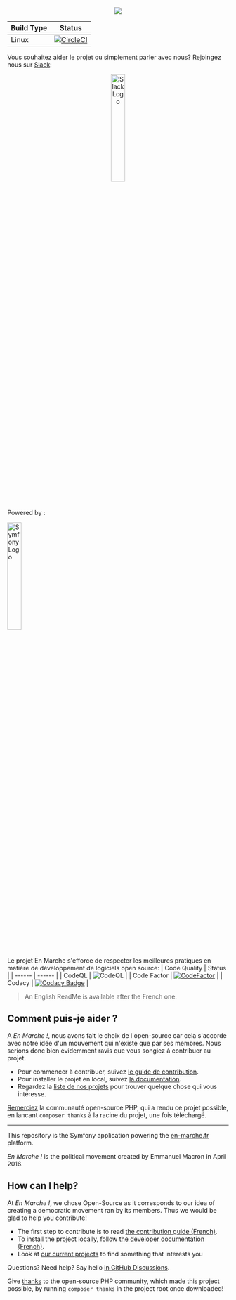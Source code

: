 <div align="center">
  <img src="https://storage.googleapis.com/en-marche-fr/E-MAILING/2017/images/REM/Logo-LREM-noir.jpg">
</div>



| Build Type | Status |
| ------ | ------ |
| Linux | [![CircleCI](https://circleci.com/gh/EnMarche/en-marche.fr/tree/master.svg?style=svg)](https://circleci.com/gh/EnMarche/en-marche.fr/tree/master) |


Vous souhaitez aider le projet ou simplement parler avec nous? Rejoingez nous sur [Slack](https://join.slack.com/t/larepubliqueenmarche/shared_invite/zt-ot7i6oly-~sS3X5ljfMSrtbzqq_bRGw):
<div align="center">
  <a href="https://join.slack.com/t/larepubliqueenmarche/shared_invite/zt-ot7i6oly-~sS3X5ljfMSrtbzqq_bRGw">
    <img src="https://d34u8crftukxnk.cloudfront.net/slackpress/prod/sites/6/2019-01_BrandRefresh_Old-to-New-Final.fr-FR.gif" height=25% width=25% alt="Slack Logo">
  </a>
</div>



Powered by : 
<div>
  <a href="http://symfony.com">
    <img src="https://upload.wikimedia.org/wikipedia/commons/thumb/6/60/Symfony2.svg/1280px-Symfony2.svg.png" height=25% width=25% alt="Symfony Logo">
  </a>
</div>


Le projet En Marche s'efforce de respecter les meilleures pratiques en matière de développement de logiciels open source:
| Code Quality | Status |
| ------ | ------ |
| CodeQL | ![CodeQL](https://github.com/EnMarche/en-marche.fr/workflows/CodeQL/badge.svg) |
| Code Factor | [![CodeFactor](https://www.codefactor.io/repository/github/enmarche/en-marche.fr/badge)](https://www.codefactor.io/repository/github/enmarche/en-marche.fr) |
| Codacy | [![Codacy Badge](https://app.codacy.com/project/badge/Grade/7cb76935e4cd48d98e216023cab5f941)](https://www.codacy.com/gh/EnMarche/en-marche.fr/dashboard?utm_source=github.com&amp;utm_medium=referral&amp;utm_content=EnMarche/en-marche.fr&amp;utm_campaign=Badge_Grade) |



> An English ReadMe is available after the French one.


## Comment puis-je aider ?

A *En Marche !*, nous avons fait le choix de l'open-source car cela s'accorde avec notre idée d'un mouvement qui
n'existe que par ses membres. Nous serions donc bien évidemment ravis que vous songiez à contribuer au projet.

* Pour commencer à contribuer, suivez [le guide de contribution](CONTRIBUTING.md).
* Pour installer le projet en local, suivez
[la documentation](docs).
* Regardez la [liste de nos projets](https://github.com/EnMarche/en-marche.fr/issues) pour trouver quelque chose qui vous intéresse.


[Remerciez](https://github.com/symfony/thanks) la communauté open-source PHP, qui a rendu ce projet possible, en
lancant `composer thanks` à la racine du projet, une fois téléchargé.


------------------------------------

This repository is the Symfony application powering the [en-marche.fr](https://en-marche.fr) platform.

*En Marche !* is the political movement created by Emmanuel Macron in April 2016.

## How can I help?

At *En Marche !*, we chose Open-Source as it corresponds to our idea of creating a democratic movement ran by its
members. Thus we would be glad to help you contribute!

* The first step to contribute is to read
[the contribution guide (French)](https://github.com/EnMarche/en-marche.fr/blob/master/CONTRIBUTING.md).
* To install the project locally, follow [the developer documentation (French)](docs).
* Look at [our current projects](https://github.com/EnMarche/en-marche.fr/issues) to find something that interests you

Questions? Need help? Say hello [in GitHub Discussions](https://github.com/EnMarche/en-marche.fr/discussions).

Give [thanks](https://github.com/symfony/thanks) to the open-source PHP community, which made this project
possible, by running `composer thanks` in the project root once downloaded!
